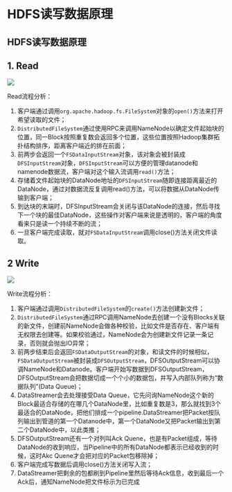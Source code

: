 # HDFS读写数据原理

## HDFS读写数据原理

## 1. Read

![](../../../.gitbook/assets/hd3.png)

Read流程分析：

1. 客户端通过调用`org.apache.hadoop.fs.FileSystem`对象的`open()`方法来打开希望读取的文件；
2. `DistributedFileSystem`通过使用RPC来调用NameNode以确定文件起始块的位置，同一Block按照重复数会返回多个位置，这些位置按照Hadoop集群拓扑结构排序，距离客户端近的排在前面；
3. 前两步会返回一个`FSDataInputStream`对象，该对象会被封装成`DFSInputStream`对象，`DFSInputStream`可以方便的管理datanode和namenode数据流，客户端对这个输入流调用`read()`方法；
4. 存储着文件起始块的DataNode地址的`DFSInputStream`随即连接距离最近的DataNode，通过对数据流反复调用read\(\)方法，可以将数据从DataNode传输到客户端；
5. 到达块的末端时，DFSInputStream会关闭与该DataNode的连接，然后寻找下一个块的最佳DataNode，这些操作对客户端来说是透明的，客户端的角度看来只是读一个持续不断的流；
6. 一旦客户端完成读取，就对`FSDataInputStream`调用close\(\)方法关闭文件读取。

## 2 Write

![](../../../.gitbook/assets/hd4.png)

Write流程分析：

1. 客户端通过调用`DistributedFileSystem`的`create()`方法创建新文件；
2. `DistributedFileSystem`通过RPC调用NameNode去创建一个没有Blocks关联的新文件，创建前NameNode会做各种校验，比如文件是否存在、客户端有无权限去创建等。如果校验通过，NameNode会为创建新文件记录一条记录，否则就会抛出IO异常；
3. 前两步结束后会返回`FSDataOutputStream`的对象，和读文件的时候相似，`FSDataOutputStream`被封装成`DFSOutputStream`，DFSOutputStream可以协调NameNode和Datanode。客户端开始写数据到DFSOutputStream，DFSOutputStream会把数据切成一个个小的数据包，并写入内部队列称为“数据队列”\(Data Queue\)；
4. DataStreamer会去处理接受Data Queue，它先问询NameNode这个新的Block最适合存储的在哪几个DataNode里，比如重复数是3，那么就找到3个最适合的DataNode，把他们排成一个pipeline.DataStreamer把Packet按队列输出到管道的第一个Datanode中，第一个DataNode又把Packet输出到第二个DataNode中，以此类推；
5. DFSOutputStream还有一个对列叫Ack Quene，也是有Packet组成，等待DataNode的收到响应，当Pipeline中的所有DataNode都表示已经收到的时候，这时Akc Quene才会把对应的Packet包移除掉；
6. 客户端完成写数据后调用close\(\)方法关闭写入流；
7. DataStreamer把剩余的包都刷到Pipeline里然后等待Ack信息，收到最后一个Ack后，通知NameNode把文件标示为已完成

